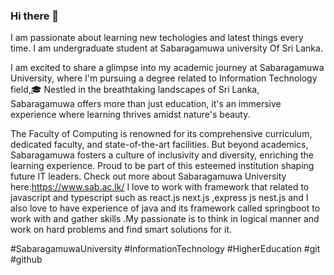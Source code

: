 ### Hi there 👋
I am passionate about learning new techologies and latest things every time.
 I am undergraduate student at Sabaragamuwa university Of Sri Lanka.

 I am excited to share a glimpse into my academic journey at Sabaragamuwa University,
 where I'm pursuing a degree related to  Information Technology field,🎓 Nestled in the breathtaking landscapes of Sri Lanka, Sabaragamuwa offers more than just education, 
 it's an immersive experience where learning thrives amidst nature's beauty. 
  
  The Faculty of Computing is renowned for its comprehensive curriculum, dedicated faculty, and state-of-the-art facilities. But beyond academics, Sabaragamuwa fosters a culture of inclusivity and diversity, enriching the learning experience. Proud to be part of this esteemed institution shaping future IT leaders. Check out more about Sabaragamuwa University here:https://www.sab.ac.lk/
  I love to work with framework that related to javascript and typescript such as react.js next.js ,express js nest.js and I also love to have experience of java and its framework called springboot to work with and gather skills .My passionate is to think in logical manner and work on hard problems and find smart solutions for it.

  
  #SabaragamuwaUniversity #InformationTechnology #HigherEducation #git #github







 

<!--
**Amindu-sathsara/Amindu-Sathsara** is a ✨ _special_ ✨ repository because its `README.md` (this file) appears on your GitHub profile.

Here are some ideas to get you started:

- 🔭 I’m currently working on ...
- 🌱 I’m currently learning ...
- 👯 I’m looking to collaborate on ...
- 🤔 I’m looking for help with ...
- 💬 Ask me about ...
- 📫 How to reach me: ...
- 😄 Pronouns: ...
- ⚡ Fun fact: ...
-->
